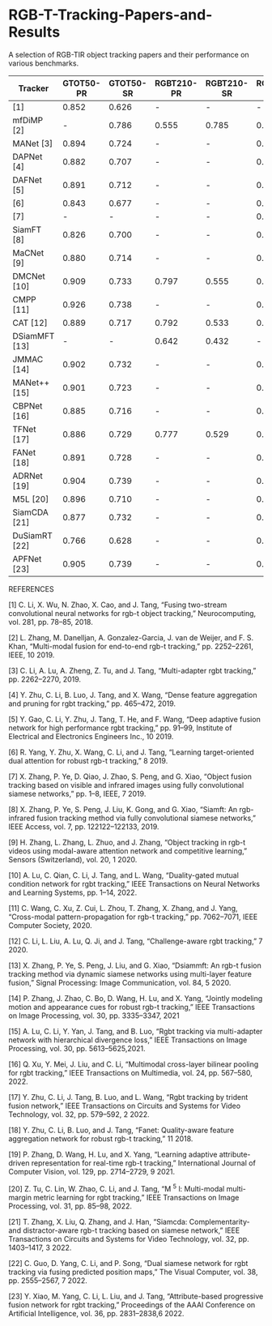# RGB-T-Tracking-Papers-and-Results
A selection of RGB-TIR object tracking papers and their performance on various benchmarks.

| **Tracker**    | **GTOT50-PR** | **GTOT50-SR** | **RGBT210-PR** | **RGBT210-SR** | **RGBT234-PR** | **RGBT234-SR** | **LasHeR-PR** | **LasHeR-SR** |
|----------------|---------------|---------------|----------------|----------------|----------------|----------------|---------------|---------------|
| [1]            | 0.852         | 0.626         | -              | -              | -              | -              | -             | -             |
| mfDiMP [2]     | -             | 0.786         | 0.555          | 0.785          | 0.559          | 0.447          | 0.344         |               |
| MANet [3]      | 0.894         | 0.724         | -              | -              | 0.777          | 0.539          | 0.457         | 0.33          |
| DAPNet [4]     | 0.882         | 0.707         | -              | -              | 0.766          | 0.537          | 0.431         | 0.314         |
| DAFNet [5]     | 0.891         | 0.712         | -              | -              | 0.796          | 0.544          | 0.449         | 0.311         |
| [6]      | 0.843         | 0.677         | -              | -              | 0.787          | 0.545          | -             | -             |
| [7]          | -             | -             | -              | -              | 0.610          | 0.428          | -             | -             |
| SiamFT [8]     | 0.826         | 0.700         | -              | -              | 0.688          | 0.486          | -             | -             |
| MaCNet [9]     | 0.880         | 0.714         | -              | -              | 0.790          | 0.554          | 0.483         | 0.352         |
| DMCNet [10]    | 0.909         | 0.733         | 0.797          | 0.555          | 0.839          | 0.593          | 0.491         | 0.357         |
| CMPP [11]      | 0.926         | 0.738         | -              | -              | 0.823          | 0.575          | -             | -             |
| CAT [12]       | 0.889         | 0.717         | 0.792          | 0.533          | 0.804          | 0.561          | 0.451         | 0.317         |
| DSiamMFT [13]  | -             | -             | 0.642          | 0.432          | -              | -              | -             | -             |
| JMMAC [14]     | 0.902         | 0.732         | -              | -              | 0.790          | 0.573          | -             | -             |
| MANet++ [15]   | 0.901         | 0.723         | -              | -              | 0.800          | 0.554          | 0.467         | 0.317         |
| CBPNet [16]    | 0.885         | 0.716         | -              | -              | 0.794          | 0.541          | -             | -             |
| TFNet [17]     | 0.886         | 0.729         | 0.777          | 0.529          | 0.806          | 0.560          | -             | -             |
| FANet [18]     | 0.891         | 0.728         | -              | -              | 0.787          | 0.553          | 0.442         | 0.309         |
| ADRNet [19]    | 0.904         | 0.739         | -              | -              | 0.809          | 0.571          | -             | -             |
| M5L [20]       | 0.896         | 0.710         | -              | -              | 0.795          | 0.542          | -             | -             |
| SiamCDA [21]   | 0.877         | 0.732         | -              | -              | 0.760          | 0.569          | -             | -             |
| DuSiamRT [22]  | 0.766         | 0.628         | -              | -              | 0.567          | 0.384          | -             | -             |
| APFNet [23]    | 0.905         | 0.739         | -              | -              | 0.827          | 0.579          | 0.500         | 0.362         |


REFERENCES

[1] C. Li, X. Wu, N. Zhao, X. Cao, and J. Tang, “Fusing two-stream convolutional neural networks for rgb-t object tracking,” Neurocomputing, vol. 281, pp. 78–85, 2018.

[2] L. Zhang, M. Danelljan, A. Gonzalez-Garcia, J. van de Weijer, and F. S. Khan, “Multi-modal fusion for end-to-end rgb-t tracking,” pp. 2252–2261, IEEE, 10 2019.

[3] C. Li, A. Lu, A. Zheng, Z. Tu, and J. Tang, “Multi-adapter rgbt tracking,” pp. 2262–2270, 2019.

[4] Y. Zhu, C. Li, B. Luo, J. Tang, and X. Wang, “Dense feature aggregation and pruning for rgbt tracking,” pp. 465–472, 2019.

[5] Y. Gao, C. Li, Y. Zhu, J. Tang, T. He, and F. Wang, “Deep adaptive fusion network for high performance rgbt tracking,” pp. 91–99, Institute of Electrical and Electronics Engineers Inc., 10 2019.

[6] R. Yang, Y. Zhu, X. Wang, C. Li, and J. Tang, “Learning target-oriented dual attention for robust rgb-t tracking,” 8 2019.

[7] X. Zhang, P. Ye, D. Qiao, J. Zhao, S. Peng, and G. Xiao, “Object fusion tracking based on visible and infrared images using fully convolutional siamese networks,” pp. 1–8, IEEE, 7 2019.

[8] X. Zhang, P. Ye, S. Peng, J. Liu, K. Gong, and G. Xiao, “Siamft: An rgb-infrared fusion tracking method via fully convolutional siamese networks,” IEEE Access, vol. 7, pp. 122122–122133, 2019.

[9] H. Zhang, L. Zhang, L. Zhuo, and J. Zhang, “Object tracking in rgb-t videos using modal-aware attention network and competitive learning,” Sensors (Switzerland), vol. 20, 1 2020.

[10] A. Lu, C. Qian, C. Li, J. Tang, and L. Wang, “Duality-gated mutual condition network for rgbt tracking,” IEEE Transactions on Neural Networks and Learning Systems, pp. 1–14, 2022.

[11] C. Wang, C. Xu, Z. Cui, L. Zhou, T. Zhang, X. Zhang, and J. Yang, “Cross-modal pattern-propagation for rgb-t tracking,” pp. 7062–7071, IEEE Computer Society, 2020.

[12] C. Li, L. Liu, A. Lu, Q. Ji, and J. Tang, “Challenge-aware rgbt tracking,” 7 2020.

[13] X. Zhang, P. Ye, S. Peng, J. Liu, and G. Xiao, “Dsiammft: An rgb-t fusion tracking method via dynamic siamese networks using multi-layer feature fusion,” Signal Processing: Image Communication, vol. 84, 5 2020.

[14] P. Zhang, J. Zhao, C. Bo, D. Wang, H. Lu, and X. Yang, “Jointly modeling motion and appearance cues for robust rgb-t tracking,” IEEE Transactions on Image Processing, vol. 30, pp. 3335–3347, 2021

[15] A. Lu, C. Li, Y. Yan, J. Tang, and B. Luo, “Rgbt tracking via multi-adapter network with hierarchical divergence loss,” IEEE Transactions on Image Processing, vol. 30, pp. 5613–5625,2021.

[16] Q. Xu, Y. Mei, J. Liu, and C. Li, “Multimodal cross-layer bilinear pooling for rgbt tracking,” IEEE Transactions on Multimedia, vol. 24, pp. 567–580, 2022.

[17] Y. Zhu, C. Li, J. Tang, B. Luo, and L. Wang, “Rgbt tracking by trident fusion network,” IEEE Transactions on Circuits and Systems for Video Technology, vol. 32, pp. 579–592, 2 2022.

[18] Y. Zhu, C. Li, B. Luo, and J. Tang, “Fanet: Quality-aware feature aggregation network for robust rgb-t tracking,” 11 2018.

[19] P. Zhang, D. Wang, H. Lu, and X. Yang, “Learning adaptive attribute-driven representation for real-time rgb-t tracking,” International Journal of Computer Vision, vol. 129, pp. 2714–2729, 9 2021.

[20] Z. Tu, C. Lin, W. Zhao, C. Li, and J. Tang, “M <sup>5</sup> l: Multi-modal multi-margin metric learning for rgbt tracking,” IEEE Transactions on Image Processing, vol. 31, pp. 85–98, 2022.

[21] T. Zhang, X. Liu, Q. Zhang, and J. Han, “Siamcda: Complementarity- and distractor-aware rgb-t tracking based on siamese network,” IEEE Transactions on Circuits and Systems for Video Technology, vol. 32, pp. 1403–1417, 3 2022.

[22] C. Guo, D. Yang, C. Li, and P. Song, “Dual siamese network for rgbt tracking via fusing predicted position maps,” The Visual Computer, vol. 38, pp. 2555–2567, 7 2022.

[23] Y. Xiao, M. Yang, C. Li, L. Liu, and J. Tang, “Attribute-based progressive fusion network for rgbt tracking,” Proceedings of the AAAI Conference on Artificial Intelligence, vol. 36, pp. 2831–2838,6 2022.

